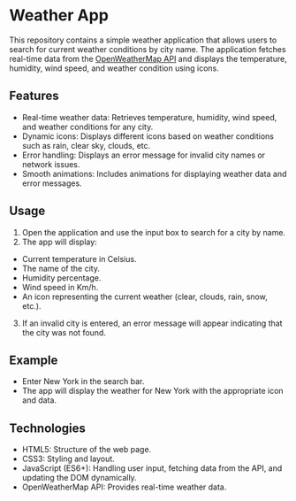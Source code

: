 
# Weather App

This repository contains a simple weather application that allows users to search for current weather conditions by city name. The application fetches real-time data from the [OpenWeatherMap API](https://openweathermap.org)
 and displays the temperature, humidity, wind speed, and weather condition using icons.




## Features

- Real-time weather data: Retrieves temperature, humidity, wind speed, and weather conditions for any city.
- Dynamic icons: Displays different icons based on weather conditions such as rain, clear sky, clouds, etc.
- Error handling: Displays an error message for invalid city names or network issues.
- Smooth animations: Includes animations for displaying weather data and error messages.


## Usage
1. Open the application and use the input box to search for a city by name.
2. The app will display:
- Current temperature in Celsius.
- The name of the city.
- Humidity percentage.
- Wind speed in Km/h.
- An icon representing the current weather (clear, clouds, rain, snow, etc.).
3. If an invalid city is entered, an error message will appear indicating that the city was not found.

## Example
- Enter New York in the search bar.
- The app will display the weather for New York with the appropriate icon and data.

## Technologies
- HTML5: Structure of the web page.
- CSS3: Styling and layout.
- JavaScript (ES6+): Handling user input, fetching data from the API, and updating the DOM dynamically.
- OpenWeatherMap API: Provides real-time weather data.